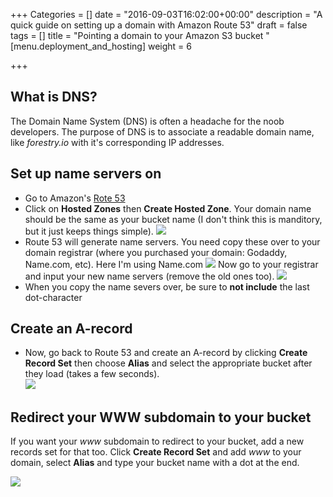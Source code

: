 +++
Categories = []
date = "2016-09-03T16:02:00+00:00"
description = "A quick guide on setting up a domain with Amazon Route 53"
draft = false
tags = []
title = "Pointing a domain to your Amazon S3 bucket "
[menu.deployment_and_hosting]
weight = 6

+++
## What is DNS?
The Domain Name System (DNS) is often a headache for the noob developers.   The purpose of DNS is to associate a readable domain name, like *forestry.io* with it's corresponding IP addresses. 

## Set up name servers on
* Go to Amazon's [Rote 53](https://console.aws.amazon.com/route53/)
* Click on **Hosted Zones** then **Create Hosted Zone**.  Your domain name should be the same as your bucket name (I don't think this is manditory, but it just keeps things simple).
![](/docs/forestryio/images/create-hosted-zone-1.png)
* Route 53 will generate name servers. You need copy these over to your domain registrar (where you purchased your domain: Godaddy, Name.com, etc). Here I'm using Name.com
![](/docs/forestryio/images/name-servers.png)
Now go to your registrar and input your new name servers (remove the old ones too).
![](/docs/forestryio/images/name-servers-registrar.png)
* When you copy the name severs over, be sure to **not include** the last dot-character
## Create an A-record

* Now, go back to Route 53 and create an A-record by clicking **Create Record Set** then choose **Alias** and select the appropriate bucket after they load (takes a few seconds).  
![](/docs/forestryio/images/a-record.png)

## Redirect your WWW subdomain to your bucket
If you want your *www* subdomain to redirect to your bucket, add a new records set for that too. Click **Create Record Set** and add *www* to your domain, select **Alias** and type your bucket name with a dot at the end. 

![](/docs/forestryio/images/www-subdomain.png)